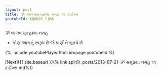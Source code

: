 ```yaml
---
layout: post
title: ૐ બાળવામૂકહાયા નમહ ૧૧ ટાઈમ્સ
youtubeId: XQON2h_ljMA
---
```

 
 
 ૐ બાળવામૂકહાયા નમહ  
 
 -  કોણ આગનું સ્વરૂપ છે જે પાણીને સૂકવે છે 
 
  
 
  
 
 
 
 
 
 


{% include youtubePlayer.html id=page.youtubeId %}
 
[Next]({{ site.baseurl }}{% link  split1/_posts/2013-07-21-ૐ સમુધ્રયા નમહ ૧૧ ટાઈમ્સ.md%})
 
